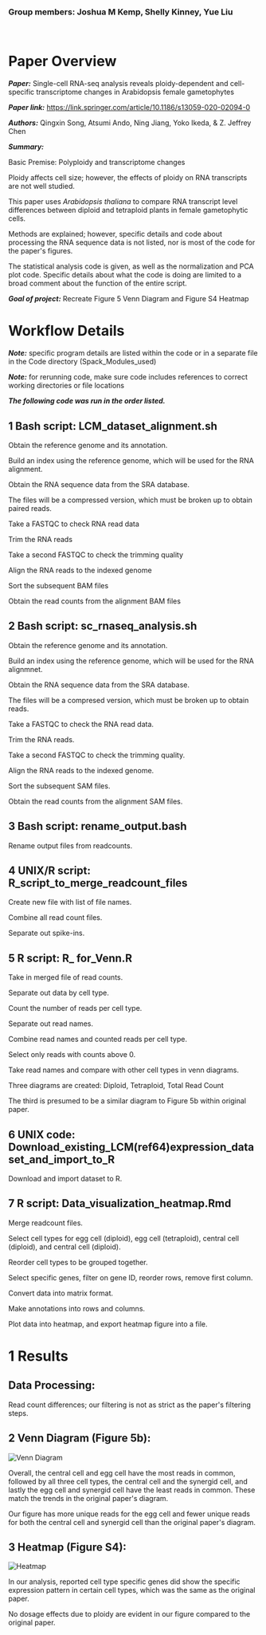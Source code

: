 ### Group members: Joshua M Kemp, Shelly Kinney, Yue Liu

&nbsp;  

# Paper Overview

***Paper:*** Single-cell RNA-seq analysis reveals ploidy-dependent and cell-specific transcriptome changes in Arabidopsis female gametophytes

***Paper link:*** https://link.springer.com/article/10.1186/s13059-020-02094-0 

***Authors:*** Qingxin Song, Atsumi Ando, Ning Jiang, Yoko Ikeda, & Z. Jeffrey Chen

***Summary:***

Basic Premise: Polyploidy and transcriptome changes

Ploidy affects cell size; however, the effects of ploidy on RNA transcripts are not well studied.

This paper uses *Arabidopsis thaliana* to compare RNA transcript level differences between diploid and tetraploid plants in female gametophytic cells.

Methods are explained; however, specific details and code about processing the RNA sequence data is not listed, nor is most of the code for the paper's figures.

The statistical analysis code is given, as well as the normalization and PCA plot code. 
Specific details about what the code is doing are limited to a broad comment about the function of the entire script.



***Goal of project:*** Recreate Figure 5 Venn Diagram and Figure S4 Heatmap

 
# Workflow Details

***Note:*** specific program details are listed within the code or in a separate file in the Code directory (Spack_Modules_used)

***Note:*** for rerunning code, make sure code includes references to correct working directories or file locations



***The following code was run in the order listed.***





## 1 Bash script: LCM_dataset_alignment.sh

Obtain the reference genome and its annotation.

Build an index using the reference genome, which will be used for the RNA alignment.

Obtain the RNA sequence data from the SRA database.

  The files will be a compressed version, which must be broken up to obtain paired reads.
  
Take a FASTQC to check RNA read data

Trim the RNA reads

Take a second FASTQC to check the trimming quality 

Align the RNA reads to the indexed genome

Sort the subsequent BAM files

Obtain the read counts from the alignment BAM files


## 2 Bash script: sc_rnaseq_analysis.sh

Obtain the reference genome and its annotation.

Build an index using the reference genome, which will be used for the RNA alignmnet.

Obtain the RNA sequence data from the SRA database.
  
  The files will be a compresed version, which must be broken up to obtain reads.

Take a FASTQC to check the RNA read data.

Trim the RNA reads.

Take a second FASTQC to check the trimming quality.

Align the RNA reads to the indexed genome.

Sort the subsequent SAM files.

Obtain the read counts from the alignment SAM files.



## 3 Bash script: rename_output.bash

Rename output files from readcounts.




## 4 UNIX/R script: R_script_to_merge_readcount_files

Create new file with list of file names.

Combine all read count files.

Separate out spike-ins.




## 5 R script: R_ for_Venn.R

Take in merged file of read counts.

Separate out data by cell type.

Count the number of reads per cell type.

Separate out read names.

Combine read names and counted reads per cell type.

Select only reads with counts above 0.

Take read names and compare with other cell types in venn diagrams.

Three diagrams are created: 
Diploid, 
Tetraploid,
Total Read Count

The third is presumed to be a similar diagram to Figure 5b within original paper.





## 6 UNIX code: Download_existing_LCM(ref64)expression_dataset_and_import_to_R

Download and import dataset to R.





## 7 R script: Data_visualization_heatmap.Rmd

Merge readcount files.

Select cell types for egg cell (diploid), egg cell (tetraploid), central cell (diploid), and central cell (diploid).

Reorder cell types to be grouped together.

Select specific genes, filter on gene ID, reorder rows, remove first column.

Convert data into matrix format.

Make annotations into rows and columns.

Plot data into heatmap, and export heatmap figure into a file.




# 1 Results

## Data Processing:

Read count differences; our filtering is not as strict as the paper's filtering steps.


## 2 Venn Diagram (Figure 5b):

![Venn Diagram](https://github.com/0Yue0/BCB546_Spring2023_Final/blob/main/results/%23Final_venn_diagram.png)

Overall, the central cell and egg cell have the most reads in common, followed by all three cell types, the central cell and the synergid cell, and lastly the egg cell and synergid cell have the least reads in common. These match the trends in the original paper's diagram.

Our figure has more unique reads for the egg cell and fewer unique reads for both the central cell and synergid cell than the original paper's diagram.

## 3 Heatmap (Figure S4):

![Heatmap](https://github.com/0Yue0/BCB546_Spring2023_Final/blob/main/results/Figure_S4.png)

In our analysis, reported cell type specific genes did show the specific expression pattern in certain cell types, which was the same as the original paper. 


No dosage effects due to ploidy are evident in our figure compared to the original paper. 
